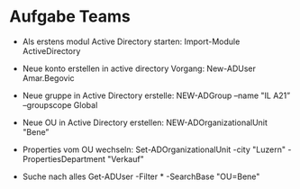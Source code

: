 # Aufgabe Teams #

- Als erstens modul Active Directory starten:
 Import-Module ActiveDirectory

- Neue konto erstellen in active directory
Vorgang:
 New-ADUser Amar.Begovic

- Neue gruppe in Active Directory erstelle:
 NEW-ADGroup –name "IL A21” –groupscope Global
 
- Neue OU in Active Directory erstellen:
 NEW-ADOrganizationalUnit "Bene”

- Properties vom OU wechseln:
 Set-ADOrganizationalUnit -city "Luzern" -PropertiesDepartment "Verkauf"

- Suche nach alles
 Get-ADUser -Filter * -SearchBase "OU=Bene"